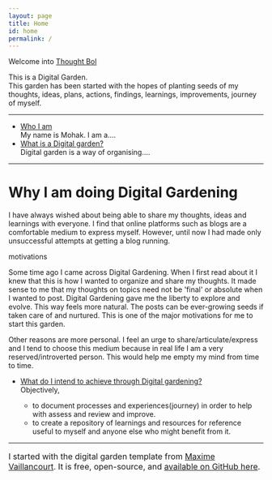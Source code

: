 ```yaml
---
layout: page
title: Home
id: home
permalink: /
---
```


<!-- # Namaskaram 🌱 -->

<!-- <p style="padding: 1.5em 1em; background: #222; border-radius: 24px; font-size: 0.8em">
  This is my attempt at maintaining a digital garden. Through this I hope to capture my thoughts and learnings in various fields.
  <!-- Take a look at <span style="font-weight: bold">[[Your first note]]</span> to get started on your exploration.
</p> -->

<p class="title">
  Welcome into <u>Thought Bol</u><br>
</p>
<!-- <h1 class="heading">
  Welcome into <u>Thought Bol</u><br>
</h1> -->

<p>
  This is a Digital Garden.<br>
  This garden has been started with the hopes of planting seeds of my thoughts, ideas, plans, actions, findings, learnings, improvements, journey of myself.
</p>
<hr>
<p>
  <ul uk-accordion="multiple: true">
    <li>
        <a class="uk-accordion-title" href="#">Who I am</a>
        <div class="uk-accordion-content">My name is Mohak. I am a....</div>
    </li>
    <li>
        <a class="uk-accordion-title accordion" href="#">What is a Digital garden?</a>
        <div class="uk-accordion-content">Digital garden is a way of organising....</div>
    </li>
  </ul>
</p>
<hr>



<h1 class="heading">
  Why I am doing Digital Gardening
</h1>

I have always wished about being able to share my thoughts, ideas and learnings with everyone. I find that online platforms such as blogs are a comfortable medium to express myself. However, until now I had made only unsuccessful attempts at getting a blog running.

<div>
<p class="heading para-head">motivations </p>

Some time ago I came across Digital Gardening. When I first read about it I knew that this is how I wanted to organize and share my thoughts.
It made sense to me that my thoughts on topics need not be 'final' or absolute when I wanted to post. Digital Gardening gave me the liberty to explore and evolve. This way feels more natural. The posts can be ever-growing seeds if taken care of and nurtured. This is one of the major motivations for me to start this garden.
</div>

Other reasons are more personal. I feel an urge to share/articulate/express and I tend to choose this medium because in real life I am a very reserved/introverted person. This would help me empty my mind from time to time.

<ul uk-accordion>
  <li>
      <a class="uk-accordion-title" href="#">What do I intend to achieve through Digital gardening?</a>
        <div class="uk-accordion-content">
          Objectively,
          <ul>
            <li>to document processes and experiences(journey) in order to help with assess and review and improve.</li>
            <li>to create a repository of learnings and resources for reference useful to myself and anyone else who might benefit from it.</li>
          </ul>
        </div>
  </li>
</ul>


<hr>
<p style="font-size:16px">
  I started with the digital garden template from <a href ="https://maximevaillancourt.com/">Maxime Vaillancourt</a>.
  It is free, open-source, and <a href ="https://github.com/maximevaillancourt/digital-garden-jekyll-template">available on GitHub here</a>.
</p>

<style>
  .wrapper {
    max-width: 100%;
  }
</style>
